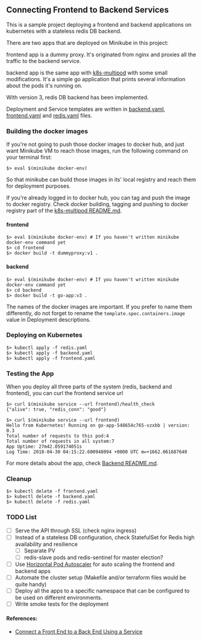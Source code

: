 ## Connecting Frontend to Backend Services

This is a sample project deploying a frontend and backend applications on
kubernetes with a stateless redis DB backend.

There are two apps that are deployed on Minikube in this project:

frontend app is a dummy proxy. It's originated from nginx and proxies all the
traffic to the backend service.

backend app is the same app with [k8s-multipod](../k8s-multipod) with some small
modifications. It's a simple go application that prints several information about the pods it's running on.

With version 3, redis DB backend has been implemented.

Deployment and Service templates are written in [backend.yaml](backend.yaml),
[frontend.yaml](frontend.yaml) and [redis.yaml](redis.yaml) files.

### Building the docker images

If you're not going to push those docker images to docker hub, and just want
Minikube VM to reach those images, run the following command on your terminal
first:
```
$> eval $(minikube docker-env)
```
So that minikube can build those images in its' local registry and reach them
for deployment purposes.

If you're already logged in to docker hub, you can tag and push the image to
docker registry. Check docker building, tagging and pushing to docker registry
part of the [k8s-multipod README.md](../k8s-multipod/README.md#docker-building-tagging-and-pushing-to-the-docker-registry).

#### frontend

```
$> eval $(minikube docker-env) # If you haven't written minikube docker-env command yet
$> cd frontend
$> docker build -t dummyproxy:v1 .
```
#### backend

```
$> eval $(minikube docker-env) # If you haven't written minikube docker-env command yet
$> cd backend
$> docker build -t go-app:v3 .
```

The names of the docker images are important. If you prefer to name them
differently, do not forget to rename the `template.spec.containers.image` value
in Deployment descriptions.

### Deploying on Kubernetes

```
$> kubectl apply -f redis.yaml
$> kubectl apply -f backend.yaml
$> kubectl apply -f frontend.yaml
```

### Testing the App

When you deploy all three parts of the system (redis, backend and frontend), you
can curl the frontend service url

```
$> curl $(minikube service --url frontend)/health_check
{"alive": true, "redis_conn": "good"}
```
```
$> curl $(minikube service --url frontend)
Hello from Kubernetes! Running on go-app-548654c765-vzxbb | version: 0.3
Total number of requests to this pod:4
Total number of requests in all system:7
App Uptime: 27m42.059174051s
Log Time: 2018-04-30 04:15:22.600948094 +0000 UTC m=+1662.061687640
```

For more details about the app, check [Backend README.md](backend/README.md).

### Cleanup
```
$> kubectl delete -f frontend.yaml
$> kubectl delete -f backend.yaml
$> kubectl delete -f redis.yaml
```

### TODO List
- [ ] Serve the API through SSL (check nginx ingress)
- [ ] Instead of a stateless DB configuration, check StatefulSet for Redis
  high availability and resilience
  - [ ] Separate PV
  - [ ] redis-slave pods and redis-sentinel for master election?
- [ ] Use [Horizontal Pod
  Autoscaler](https://kubernetes.io/docs/tasks/run-application/horizontal-pod-autoscale/)
  for auto scaling the frontend and backend apps
- [ ] Automate the cluster setup (Makefile and/or terraform files would be quite
  handy)
- [ ] Deploy all the apps to a specific namespace that can be configured to be used
  on different environments.
- [ ] Write smoke tests for the deployment

#### References:
* [Connect a Front End to a Back End Using a Service](https://kubernetes.io/docs/tasks/access-application-cluster/connecting-frontend-backend/)
